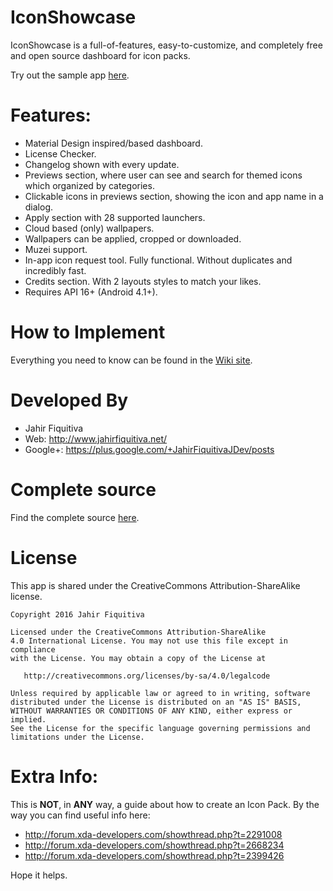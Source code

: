 # IconShowcase

IconShowcase is a full-of-features, easy-to-customize, and completely free and open source dashboard for icon packs.

Try out the sample app [here](https://github.com/jahirfiquitiva/IconShowcase-Dashboard).

# Features:

- Material Design inspired/based dashboard.
- License Checker.
- Changelog shown with every update.
- Previews section, where user can see and search for themed icons which organized by categories.
- Clickable icons in previews section, showing the icon and app name in a dialog.
- Apply section with 28 supported launchers.
- Cloud based (only) wallpapers.
- Wallpapers can be applied, cropped or downloaded.
- Muzei support.
- In-app icon request tool. Fully functional. Without duplicates and incredibly fast.
- Credits section. With 2 layouts styles to match your likes.
- Requires API 16+ (Android 4.1+).


# How to Implement

Everything you need to know can be found in the [Wiki site](https://github.com/jahirfiquitiva/IconShowcase-Dashboard/wiki).


# Developed By

* Jahir Fiquitiva
* Web: http://www.jahirfiquitiva.net/
* Google+: https://plus.google.com/+JahirFiquitivaJDev/posts
    

# Complete source

Find the complete source [here](https://github.com/jahirfiquitiva/IconShowcase).

    
# License

This app is shared under the CreativeCommons Attribution-ShareAlike license.

	Copyright 2016 Jahir Fiquitiva

	Licensed under the CreativeCommons Attribution-ShareAlike 
	4.0 International License. You may not use this file except in compliance 
	with the License. You may obtain a copy of the License at

	   http://creativecommons.org/licenses/by-sa/4.0/legalcode

	Unless required by applicable law or agreed to in writing, software
	distributed under the License is distributed on an "AS IS" BASIS,
	WITHOUT WARRANTIES OR CONDITIONS OF ANY KIND, either express or implied.
	See the License for the specific language governing permissions and
	limitations under the License.

# Extra Info:

This is <b>NOT</b>, in <b>ANY</b> way, a guide about how to create an Icon Pack.
By the way you can find useful info here:
- http://forum.xda-developers.com/showthread.php?t=2291008
- http://forum.xda-developers.com/showthread.php?t=2668234
- http://forum.xda-developers.com/showthread.php?t=2399426

Hope it helps.